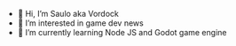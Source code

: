 - 👋 Hi, I’m Saulo aka Vordock
- 👀 I’m interested in game dev news
- 🌱 I’m currently learning Node JS and Godot game engine

<!---
Vordock/Vordock is a ✨ special ✨ repository because its `README.md` (this file) appears on your GitHub profile.
You can click the Preview link to take a look at your changes.
--->
